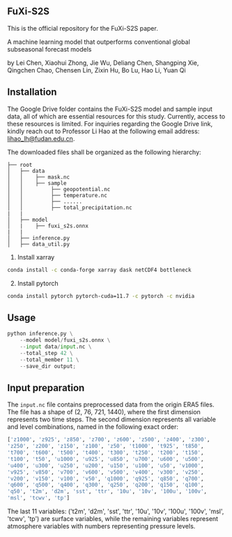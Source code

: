## FuXi-S2S


This is the official repository for the FuXi-S2S paper.

A machine learning model that outperforms conventional global subseasonal forecast models

by Lei Chen, Xiaohui Zhong, Jie Wu, Deliang Chen, Shangping Xie, Qingchen Chao, Chensen Lin, Zixin Hu, Bo Lu, Hao Li, Yuan Qi


## Installation
The Google Drive folder contains the FuXi-S2S model and sample input data, all of which are essential resources for this study. Currently, access to these resources is limited. For inquiries regarding the Google Drive link, kindly reach out to Professor Li Hao at the following email address: lihao_lh@fudan.edu.cn.


The downloaded files shall be organized as the following hierarchy:

```plain
├── root
│   ├── data
│   │    ├── mask.nc
│   │    ├── sample
│   │         ├── geopotential.nc
│   │         ├── temperature.nc
│   │         ├── ......
│   │         ├── total_precipitation.nc
|   |
│   ├── model
│   |    ├── fuxi_s2s.onnx
|   |   
│   ├── inference.py
│   ├── data_util.py

```

1. Install xarray 

```bash
conda install -c conda-forge xarray dask netCDF4 bottleneck
```

2. Install pytorch

```bash
conda install pytorch pytorch-cuda=11.7 -c pytorch -c nvidia
```


## Usage

```python 
python inference.py \
    --model model/fuxi_s2s.onnx \
    --input data/input.nc \
    --total_step 42 \
    --total_member 11 \
    --save_dir output;
```


## Input preparation 

The `input.nc` file contains preprocessed data from the origin ERA5 files. The file has a shape of (2, 76, 721, 1440), where the first dimension represents two time steps. The second dimension represents all variable and level combinations, named in the following exact order:

```python
['z1000', 'z925', 'z850', 'z700', 'z600', 'z500', 'z400', 'z300',
'z250', 'z200', 'z150', 'z100', 'z50', 't1000', 't925', 't850',
't700', 't600', 't500', 't400', 't300', 't250', 't200', 't150',
't100', 't50', 'u1000', 'u925', 'u850', 'u700', 'u600', 'u500',
'u400', 'u300', 'u250', 'u200', 'u150', 'u100', 'u50', 'v1000',
'v925', 'v850', 'v700', 'v600', 'v500', 'v400', 'v300', 'v250',
'v200', 'v150', 'v100', 'v50', 'q1000', 'q925', 'q850', 'q700',
'q600', 'q500', 'q400', 'q300', 'q250', 'q200', 'q150', 'q100',
'q50', 't2m', 'd2m', 'sst', 'ttr', '10u', '10v', '100u', '100v',
'msl', 'tcwv', 'tp']
```

The last 11 variables: ('t2m', 'd2m', 'sst', 'ttr', '10u', '10v', '100u', '100v',
'msl', 'tcwv', 'tp') are surface variables, while the remaining variables represent atmosphere variables with numbers representing pressure levels. 


